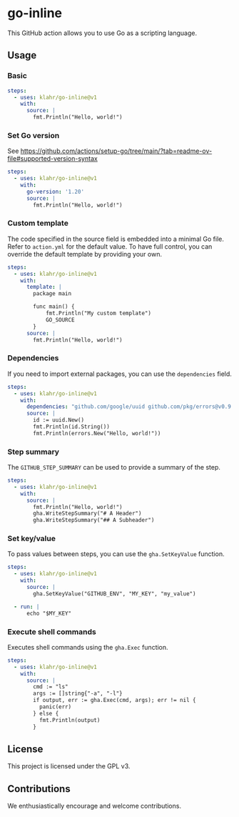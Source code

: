 # go-inline
This GitHub action allows you to use Go as a scripting language.

## Usage
### Basic

```yaml
steps:
  - uses: klahr/go-inline@v1
    with:
      source: |
        fmt.Println("Hello, world!")
```

### Set Go version
See https://github.com/actions/setup-go/tree/main/?tab=readme-ov-file#supported-version-syntax

```yaml
steps:
  - uses: klahr/go-inline@v1
    with:
      go-version: '1.20'
      source: |
        fmt.Println("Hello, world!")
```

### Custom template
The code specified in the source field is embedded into a minimal Go file. Refer to `action.yml` for the default value.
To have full control, you can override the default template by providing your own.

```yaml
steps:
  - uses: klahr/go-inline@v1
    with:
      template: |
        package main

        func main() {
            fmt.Println("My custom template")
            GO_SOURCE
        }
      source: |
        fmt.Println("Hello, world!")
```

### Dependencies
If you need to import external packages, you can use the `dependencies` field.

```yaml
steps:
  - uses: klahr/go-inline@v1
    with:
      dependencies: "github.com/google/uuid github.com/pkg/errors@v0.9.1"
      source: |
        id := uuid.New()
        fmt.Println(id.String())
        fmt.Println(errors.New("Hello, world!"))
```

### Step summary
The `GITHUB_STEP_SUMMARY` can be used to provide a summary of the step.

```yaml
steps:
  - uses: klahr/go-inline@v1
    with:
      source: |
        fmt.Println("Hello, world!")
        gha.WriteStepSummary("# A Header")
        gha.WriteStepSummary("## A Subheader")
```

### Set key/value
To pass values between steps, you can use the `gha.SetKeyValue` function.

```yaml
steps:
  - uses: klahr/go-inline@v1
    with:
      source: |
        gha.SetKeyValue("GITHUB_ENV", "MY_KEY", "my_value")

  - run: |
      echo "$MY_KEY"
```

### Execute shell commands
Executes shell commands using the `gha.Exec` function.

```yaml
steps:
  - uses: klahr/go-inline@v1
    with:
      source: |
        cmd := "ls"
        args := []string{"-a", "-l"}
        if output, err := gha.Exec(cmd, args); err != nil {
          panic(err)
        } else {
          fmt.Println(output)
        }

```

## License
This project is licensed under the GPL v3.

## Contributions
We enthusiastically encourage and welcome contributions.
